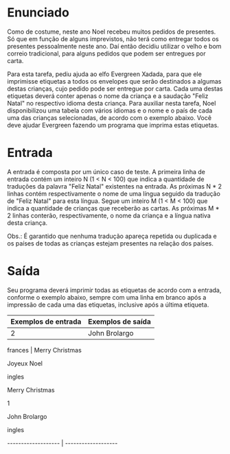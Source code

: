 # Enunciado
Como de costume, neste ano Noel recebeu muitos pedidos de presentes. Só que em função de alguns imprevistos, não terá como entregar todos os presentes pessoalmente neste ano. Daí então decidiu utilizar o velho e bom correio tradicional, para alguns pedidos que podem ser entregues por carta.

Para esta tarefa, pediu ajuda ao elfo Evergreen Xadada, para que ele imprimisse etiquetas a todos os envelopes que serão destinados a algumas destas crianças, cujo pedido pode ser entregue por carta. Cada uma destas etiquetas deverá conter apenas o nome da criança e a saudação "Feliz Natal" no respectivo idioma desta criança. Para auxiliar nesta tarefa, Noel disponibilizou uma tabela com vários idiomas e o nome e o país de cada uma das crianças selecionadas, de acordo com o exemplo abaixo. Você deve ajudar Evergreen fazendo um programa que imprima estas etiquetas.

# Entrada
A entrada é composta por um único caso de teste. A primeira linha de entrada contém um inteiro N (1 < N < 100) que indica a quantidade de traduções da palavra "Feliz Natal" existentes na entrada. As próximas N * 2 linhas contém respectivamente o nome de uma língua seguido da tradução de "Feliz Natal" para esta língua. Segue um inteiro M (1 < M < 100) que indica a quantidade de crianças que receberão as cartas. As próximas M * 2 linhas conterão, respectivamente, o nome da criança e a língua nativa desta criança.

Obs.: É garantido que nenhuma tradução apareça repetida ou duplicada e os países de todas as crianças estejam presentes na relação dos países.

# Saída
Seu programa deverá imprimir todas as etiquetas de acordo com a entrada, conforme o exemplo abaixo, sempre com uma linha em branco após a impressão de cada uma das etiquetas, inclusive após a última etiqueta.

Exemplos de entrada | Exemplos de saída
------------------- | ------------------
2                   | John Brolargo

frances             | Merry Christmas

Joyeux Noel

ingles

Merry Christmas

1

John Brolargo

ingles

------------------- | -------------------
